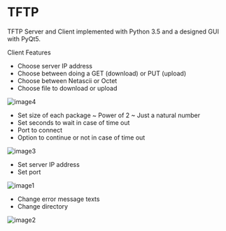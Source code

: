 # TFTP
TFTP Server and Client implemented with Python 3.5 and a designed GUI with PyQt5.

Client Features

- Choose server IP address
- Choose between doing a GET (download) or PUT (upload)
- Choose between Netascii or Octet
- Choose file to download or upload

![image4](https://github.com/Blondie-TheManWithNoName/TFTP/assets/58909117/768b42d2-c5e8-4f39-ad96-d498f19c2092)

- Set size of each package
      ~ Power of 2
      ~ Just a natural number
- Set seconds to wait in case of time out
- Port to connect
- Option to continue or not in case of time out

![image3](https://github.com/Blondie-TheManWithNoName/TFTP/assets/58909117/6e933155-5a96-46cf-9fd8-a5e9deb18569)


- Set server IP address
- Set port

![image1](https://github.com/Blondie-TheManWithNoName/TFTP/assets/58909117/31d2ca2f-ed28-4bae-a426-392b082ef4c5)


- Change error message texts
- Change directory

![image2](https://github.com/Blondie-TheManWithNoName/TFTP/assets/58909117/87e5b1a1-c683-466f-af53-d04ce057e181)

